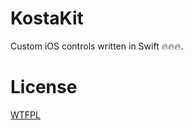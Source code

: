 # KostaKit

Custom iOS controls written in Swift 🔥🔥🔥.

# License

[WTFPL](http://www.wtfpl.net/txt/copying/)
